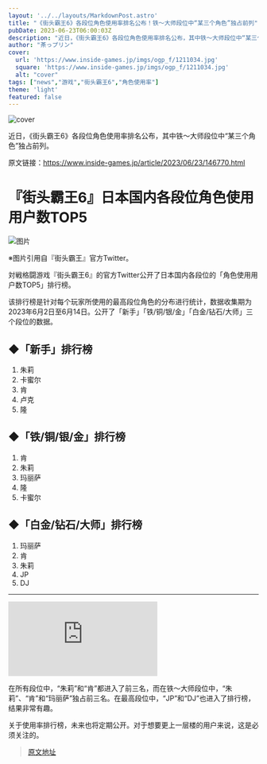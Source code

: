 ```yaml
---
layout: '../../layouts/MarkdownPost.astro'
title: "《街头霸王6》各段位角色使用率排名公布！铁～大师段位中“某三个角色”独占前列"
pubDate: 2023-06-23T06:00:03Z
description: "近日，《街头霸王6》各段位角色使用率排名公布，其中铁～大师段位中“某三个角色”独占前列。"
author: "茶っプリン"
cover:
  url: 'https://www.inside-games.jp/imgs/ogp_f/1211034.jpg'
  square: 'https://www.inside-games.jp/imgs/ogp_f/1211034.jpg'
  alt: "cover"
tags: ["news","游戏","街头霸王6","角色使用率"]
theme: 'light'
featured: false
---
```


![cover](https://www.inside-games.jp/imgs/ogp_f/1211034.jpg)

近日，《街头霸王6》各段位角色使用率排名公布，其中铁～大师段位中“某三个角色”独占前列。

原文链接：<a href="https://www.inside-games.jp/article/2023/06/23/146770.html">https://www.inside-games.jp/article/2023/06/23/146770.html</a>

# 『街头霸王6』日本国内各段位角色使用用户数TOP5

![图片](https://www.inside-games.jp/imgs/zoom/1211030.jpg)

※图片引用自『街头霸王』官方Twitter。

対戦格闘游戏『街头霸王6』的官方Twitter公开了日本国内各段位的「角色使用用户数TOP5」排行榜。

该排行榜是针对每个玩家所使用的最高段位角色的分布进行统计，数据收集期为2023年6月2日至6月14日。公开了「新手」「铁/铜/银/金」「白金/钻石/大师」三个段位的数据。

## ◆「新手」排行榜

1. 朱莉
2. 卡蜜尔
3. 肯
4. 卢克
5. 隆

## ◆「铁/铜/银/金」排行榜

1. 肯
2. 朱莉
3. 玛丽萨
4. 隆
5. 卡蜜尔

## ◆「白金/钻石/大师」排行榜

1. 玛丽萨
2. 肯
3. 朱莉
4. JP
5. DJ

<hr>

![推特](https://platform.twitter.com/widgets.js)

在所有段位中，“朱莉”和“肯”都进入了前三名，而在铁～大师段位中，“朱莉”、“肯”和“玛丽萨”独占前三名。在最高段位中，“JP”和“DJ”也进入了排行榜，结果非常有趣。

关于使用率排行榜，未来也将定期公开。对于想要更上一层楼的用户来说，这是必须关注的。

>[原文地址](https://www.inside-games.jp/article/2023/06/23/146770.html)  